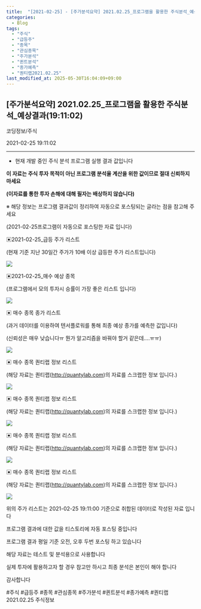 ```yaml
---
title:  "[2021-02-25] - [주가분석요약] 2021.02.25_프로그램을 활용한 주식분석_예상결과(19:11:02)"
categories:
  - Blog
tags:
  - "주식"
  - "급등주"
  - "종목"
  - "관심종목"
  - "주가분석"
  - "퀸트분석"
  - "종가예측"
  - "퀀티랩2021.02.25"
last_modified_at: 2025-05-30T16:04:09+09:00
---
```


## [주가분석요약] 2021.02.25_프로그램을 활용한 주식분석_예상결과(19:11:02)

코딩정보/주식

2021-02-25 19:11:02

* * *

* 현재 개발 중인 주식 분석 프로그램 실행 결과 값입니다

**이 자료는 주식 투자 목적이 아닌 프로그램 분석율 계산을 위한 값이므로 절대 신뢰하지 마세요**

**(이자료를 통한 투자 손해에 대해 필자는 배상하지 않습니다)**

※ 해당 정보는 프로그램 결과값이 정리하여 자동으로 포스팅되는 글라는 점을 참고해 주세요

(2021-02-25프로그램이 자동으로 포스팅한 자료 입니다)

▣2021-02-25_급등 주가 리스트

(현재 기준 지난 30일간 주가가 10배 이상 급등한 주가 리스트입니다)

![](/assets/images/주가분석요약_2021_02_25_프로그램을_활용한_주식분석_예상결과_19_11_02/skyloket_list.png)

▣2021-02-25_매수 예상 종목

(프로그램에서 모의 투자시 승률이 가장 좋은 리스트 입니다)

![](/assets/images/주가분석요약_2021_02_25_프로그램을_활용한_주식분석_예상결과_19_11_02/buy_list.png)

▣ 매수 종목 종가 리스트

(과거 데이터를 이용하여 텐서플로워를 통해 최종 예상 종가를 예측한 값입니다)

(신뢰성은 매우 낮습니다ㅠ 뭔가 알고리즘을 바꿔야 할거 같은데....ㅠㅠ)

![](/assets/images/주가분석요약_2021_02_25_프로그램을_활용한_주식분석_예상결과_19_11_02/stockclose_list.png)

▣ 매수 종목 퀀티랩 정보 리스트

(해당 자료는 퀀티랩(http://quantylab.com)의 자료를 스크랩한 정보 입니다.)

![](/assets/images/주가분석요약_2021_02_25_프로그램을_활용한_주식분석_예상결과_19_11_02/043340.png)

▣ 매수 종목 퀀티랩 정보 리스트

(해당 자료는 퀀티랩(http://quantylab.com)의 자료를 스크랩한 정보 입니다.)

![](/assets/images/주가분석요약_2021_02_25_프로그램을_활용한_주식분석_예상결과_19_11_02/270210.png)

▣ 매수 종목 퀀티랩 정보 리스트

(해당 자료는 퀀티랩(http://quantylab.com)의 자료를 스크랩한 정보 입니다.)

![](/assets/images/주가분석요약_2021_02_25_프로그램을_활용한_주식분석_예상결과_19_11_02/276240.png)

▣ 매수 종목 퀀티랩 정보 리스트

(해당 자료는 퀀티랩(http://quantylab.com)의 자료를 스크랩한 정보 입니다.)

![](/assets/images/주가분석요약_2021_02_25_프로그램을_활용한_주식분석_예상결과_19_11_02/015020.png)

위의 주가 리스트는 2021-02-25 19:11:00 기준으로 취합된 데이터로 작성된 자료 입니다

프로그램 결과에 대한 값을 티스토리에 자동 포스팅 중입니다

프로그램 결과 평일 기준 오전, 오후 두번 포스팅 하고 있습니다

해당 자료는 테스트 및 분석용으로 사용합니다

실제 투자에 활용하고자 할 경우 참고만 하시고 최종 분석은 본인이 해야 합니다

감사합니다

  

#주식 #급등주 #종목 #관심종목 #주가분석 #퀸트분석 #종가예측 #퀀티랩2021.02.25 주식정보

